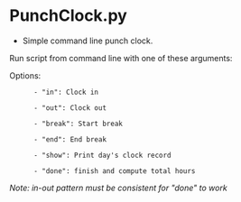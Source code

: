 # PunchClock.py
- Simple command line punch clock.

Run script from command line with one of these arguments:

Options:

          - "in": Clock in
          
          - "out": Clock out
          
          - "break": Start break
          
          - "end": End break
          
          - "show": Print day's clock record
          
          - "done": finish and compute total hours
          
<i>Note: in-out pattern must be consistent for "done" to work</i>

